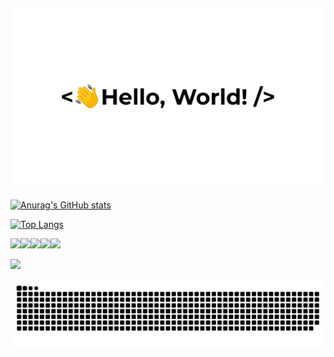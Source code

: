 
## ![](https://raw.githubusercontent.com/Find-NICK/Find-NICK/main/src/greetings.gif) ##

[![Anurag's GitHub stats](https://github-readme-stats.vercel.app/api?username=Find-NICK)](https://github.com/anuraghazra/github-readme-stats)

[![Top Langs](https://github-readme-stats.vercel.app/api/top-langs/?username=Find-NICK&layout=compact)](https://github.com/anuraghazra/github-readme-stats)



<!---
![](https://img.shields.io/badge/CLion-000000?style=for-the-badge&logo=clion&logoColor=white)![](https://img.shields.io/badge/sublime_text-%23575757.svg?&style=for-the-badge&logo=sublime-text&logoColor=important)![](https://img.shields.io/badge/windows%20terminal-4D4D4D?style=for-the-badge&logo=windows%20terminal&logoColor=white)![](https://img.shields.io/badge/Google_chrome-4285F4?style=for-the-badge&logo=Google-chrome&logoColor=white)
--->
![](https://visitor-badge.glitch.me/badge?page_id=Find-NICK)![](https://komarev.com/ghpvc/?username=Find-NICK&color=brightgreen)![](https://img.shields.io/github/stars/Find-NICK/Find-NICK.svg)![](https://img.shields.io/github/followers/Find-NICK.svg?style=flat&label=follower&maxAge=2592000)![](https://img.shields.io/github/last-commit/Find-NICK/Find-NICK.svg)


![](https://streak-stats.demolab.com/?user=Find-NICK)

<!---
![Readme Quotes](https://quotes-github-readme.vercel.app/api)![Hello_World](https://readme-typing-svg.demolab.com?font=Fira+Code&size=34&duration=3000&pause=1000&color=000000&center=true&width=373&height=373&lines=%3C%F0%9F%91%8BHello%2CWorld!%3E;%3C%F0%9F%91%8BNamaste%2CWorld!%3E;%3C%F0%9F%91%8BBonjour%2CWorld!%3E;%3C%F0%9F%91%8BCiao%2CWorld!%3E;%3C%F0%9F%91%8BHola%2CWorld!%3E;%3C%F0%9F%91%8BN%C7%90+H%C7%8Eo%2CWorld!%3E)
--->

![](https://raw.githubusercontent.com/Find-NICK/Find-NICK/output/github-contribution-grid-snake.svg)





<!---
Find-NICK/Find-NICK is a ✨ special ✨ repository because its `README.md` (this file) appears on your GitHub profile.
You can click the Preview link to take a look at your changes.
--->
